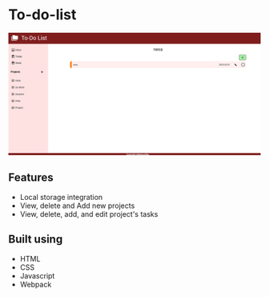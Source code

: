 # To-do-list

![App-screenshot](https://github.com/NexyusNex/To-do-list/blob/main/screenshot.png?raw=true)

## Features

- Local storage integration
- View, delete and Add new projects
- View, delete, add, and edit project's tasks

## Built using

- HTML
- CSS
- Javascript
- Webpack
